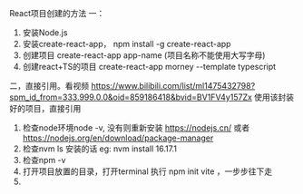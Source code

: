 React项目创建的方法
一： 
  1. 安装Node.js 
  2. 安装create-react-app，  npm install -g create-react-app
  3. 创建项目 create-react-app app-name  (项目名称不能使用大写字母)
  4. 创建react+TS的项目 create-react-app morney --template typescript


二，直接引用。看视频 https://www.bilibili.com/list/ml1475432798?spm_id_from=333.999.0.0&oid=859186418&bvid=BV1FV4y157Zx  使用该封装好的项目，直接引用
  1. 检查node环境node -v, 没有则重新安装 https://nodejs.cn/  或者  https://nodejs.org/en/download/package-manager
  2. 检查nvm ls  安装的话 eg: nvm install 16.17.1
  3. 检查npm -v
  4. 打开项目放置的目录，打开terminal 执行 npm init vite ，一步步往下走
  5. 
     
